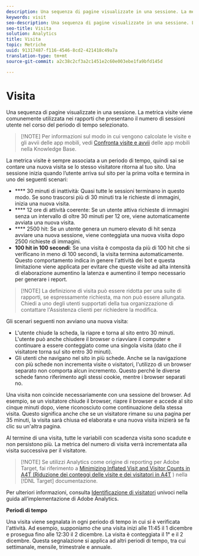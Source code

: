 ```yaml
---
description: Una sequenza di pagine visualizzate in una sessione. La metrica visite viene comunemente utilizzata nei rapporti che presentano il numero di sessioni utente nel corso del periodo di tempo selezionato.
keywords: visit
seo-description: Una sequenza di pagine visualizzate in una sessione. La metrica visite viene comunemente utilizzata nei rapporti che presentano il numero di sessioni utente nel corso del periodo di tempo selezionato.
seo-title: Visita
solution: Analytics
title: Visita
topic: Metriche
uuid: 91317487-f116-4546-8cd2-421418c49a7a
translation-type: tm+mt
source-git-commit: a2c38c2cf3a2c1451e2c60e003ebe1fa9bfd145d

---
```



# Visita

Una sequenza di pagine visualizzate in una sessione. La metrica visite viene comunemente utilizzata nei rapporti che presentano il numero di sessioni utente nel corso del periodo di tempo selezionato.

> [!NOTE] Per informazioni sul modo in cui vengono calcolate le visite e gli avvii delle app mobili, vedi [Confronta visite e avvii](https://helpx.adobe.com/analytics/kb/compare-visits-and-mobile-app-launches.html) delle app mobili nella Knowledge Base.

La metrica visite è sempre associata a un periodo di tempo, quindi sai se contare una nuova visita se lo stesso visitatore ritorna al tuo sito. Una sessione inizia quando l’utente arriva sul sito per la prima volta e termina in uno dei seguenti scenari:

* **** 30 minuti di inattività: Quasi tutte le sessioni terminano in questo modo. Se sono trascorsi più di 30 minuti tra le richieste di immagini, inizia una nuova visita.
* **** 12 ore di attività coerente: Se un utente attiva richieste di immagini senza un intervallo di oltre 30 minuti per 12 ore, viene automaticamente avviata una nuova visita.
* **** 2500 hit: Se un utente genera un numero elevato di hit senza avviare una nuova sessione, viene conteggiata una nuova visita dopo 2500 richieste di immagini.
* **100 hit in 100 secondi**: Se una visita è composta da più di 100 hit che si verificano in meno di 100 secondi, la visita termina automaticamente. Questo comportamento indica in genere l'attività dei bot e questa limitazione viene applicata per evitare che queste visite ad alta intensità di elaborazione aumentino la latenza e aumentino il tempo necessario per generare i report.

> [!NOTE] La definizione di visita può essere ridotta per una suite di rapporti, se espressamente richiesta, ma non può essere allungata. Chiedi a uno degli utenti supportati della tua organizzazione di contattare l'Assistenza clienti per richiedere la modifica.

Gli scenari seguenti non avviano una nuova visita:

* L'utente chiude la scheda, la riapre e torna al sito entro 30 minuti. L'utente può anche chiudere il browser o riavviare il computer e continuare a essere conteggiato come una singola visita (dato che il visitatore torna sul sito entro 30 minuti).
* Gli utenti che navigano nel sito in più schede. Anche se la navigazione con più schede non incrementa visite o visitatori, l'utilizzo di un browser separato non comporta alcun incremento. Questo perché le diverse schede fanno riferimento agli stessi cookie, mentre i browser separati no.

Una visita non coincide necessariamente con una sessione del browser. Ad esempio, se un visitatore chiude il browser, riapre il browser e accede al sito cinque minuti dopo, viene riconosciuto come continuazione della stessa visita. Questo significa anche che se un visitatore rimane su una pagina per 35 minuti, la visita sarà chiusa ed elaborata e una nuova visita inizierà se fa clic su un'altra pagina.

Al termine di una visita, tutte le variabili con scadenza visita sono scadute e non persistono più. La metrica del numero di visita verrà incrementata alla visita successiva per il visitatore.

> [!NOTE] Se utilizzi Analytics come origine di reporting per Adobe Target, fai riferimento a [Minimizing Inflated Visit and Visitor Counts in A4T (Riduzione dei conteggi delle visite e dei visitatori in A4T](https://marketing.adobe.com/resources/help/en_US/target/a4t/minimizing-inflated-visit-and-visitor-counts-a4t.html) ) nella [!DNL Target] documentazione.

Per ulteriori informazioni, consulta [Identificazione di visitatori](https://marketing.adobe.com/resources/help/en_US/sc/implement/visid_overview.html) univoci nella guida all’implementazione di Adobe Analytics.

**Periodi di tempo**

Una visita viene segnalata in ogni periodo di tempo in cui si è verificata l'attività. Ad esempio, supponiamo che una visita inizi alle 11:45 il 1 dicembre e prosegua fino alle 12:30 il 2 dicembre. La visita è conteggiata il 1° e il 2 dicembre. Questa segnalazione si applica ad altri periodi di tempo, tra cui settimanale, mensile, trimestrale e annuale.
